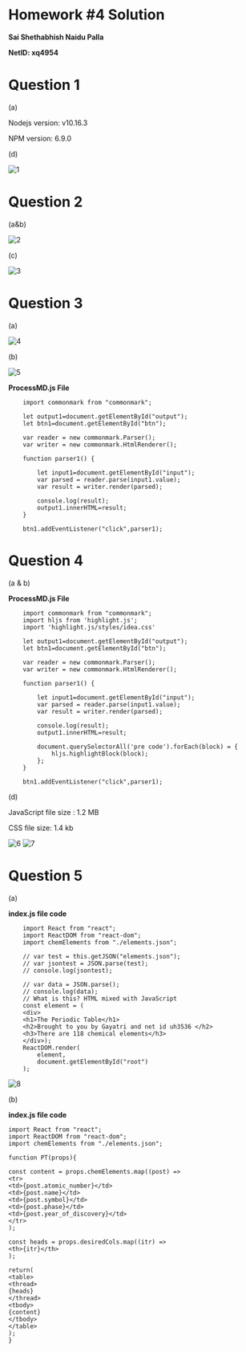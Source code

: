 # Homework #4 Solution

**Sai Shethabhish Naidu Palla**

**NetID: xq4954**

# Question 1
(a)

Nodejs version: v10.16.3

NPM version: 6.9.0

(d)

![1](images/2.png)

# Question 2

(a&b)

![2](images/3.PNG)

(c)


![3](images/4.png)

# Question 3

(a)

![4](images/3.PNG)

(b)

![5](images/5.png)

**ProcessMD.js File**

		import commonmark from "commonmark";

		let output1=document.getElementById("output");
		let btn1=document.getElementById("btn");

		var reader = new commonmark.Parser();
		var writer = new commonmark.HtmlRenderer();

		function parser1() {

			let input1=document.getElementById("input");
		  	var parsed = reader.parse(input1.value);
		  	var result = writer.render(parsed); 

		  	console.log(result);
		  	output1.innerHTML=result;
		}

		btn1.addEventListener("click",parser1);

# Question 4

(a & b)

**ProcessMD.js File**

		import commonmark from "commonmark";
		import hljs from 'highlight.js';
		import 'highlight.js/styles/idea.css'

		let output1=document.getElementById("output");
		let btn1=document.getElementById("btn");

		var reader = new commonmark.Parser();
		var writer = new commonmark.HtmlRenderer();

		function parser1() {

			let input1=document.getElementById("input");
		  	var parsed = reader.parse(input1.value);
		  	var result = writer.render(parsed); 

		  	console.log(result);
		  	output1.innerHTML=result;

		  	document.querySelectorAll('pre code').forEach(block) = {
		  		hljs.highlightBlock(block);
		  	};
		}

		btn1.addEventListener("click",parser1);

(d)

 JavaScript file size : 1.2 MB

 CSS file size: 1.4 kb

![6](images/6.png)
![7](images/7.PNG)

# Question 5

(a)

**index.js file code**

		import React from "react";
		import ReactDOM from "react-dom";
		import chemElements from "./elements.json";

		// var test = this.getJSON("elements.json");
		// var jsontest = JSON.parse(test);
		// console.log(jsontest);

		// var data = JSON.parse();
		// console.log(data);
		// What is this? HTML mixed with JavaScript
		const element = (
		<div>
		<h1>The Periodic Table</h1>
		<h2>Brought to you by Gayatri and net id uh3536 </h2>
		<h3>There are 118 chemical elements</h3>
		</div>);
		ReactDOM.render(
		    element,
		    document.getElementById("root")
		);

![8](images/8.png)

(b)

**index.js file code**

	import React from "react";
	import ReactDOM from "react-dom";
	import chemElements from "./elements.json";

	function PT(props){

	const content = props.chemElements.map((post) =>
	<tr>
	<td>{post.atomic_number}</td>
	<td>{post.name}</td>
	<td>{post.symbol}</td>
	<td>{post.phase}</td>
	<td>{post.year_of_discovery}</td>
	</tr>
	);

	const heads = props.desiredCols.map((itr) =>
	<th>{itr}</th>
	);

	return(
	<table>
	<thread>
	{heads}
	</thread>
	<tbody>
	{content}
	</tbody>
	</table>
	);
	}





